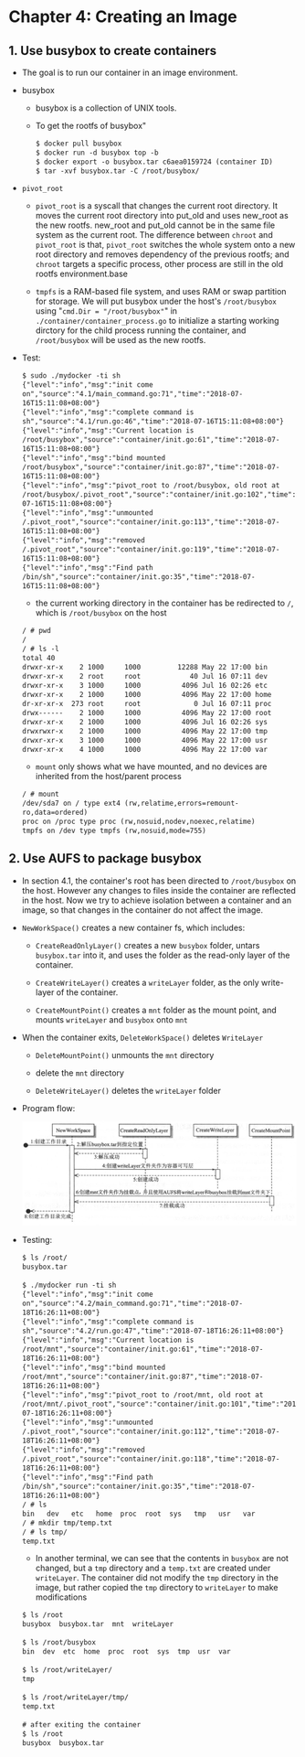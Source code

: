 # Chapter 4: Creating an Image

## 1. Use busybox to create containers

* The goal is to run our container in an image environment.

* busybox

    * busybox is a collection of UNIX tools.

    * To get the rootfs of busybox"

        ```console
        $ docker pull busybox
        $ docker run -d busybox top -b
        $ docker export -o busybox.tar c6aea0159724 (container ID)
        $ tar -xvf busybox.tar -C /root/busybox/
        ```

* ```pivot_root```

    * ```pivot_root``` is a syscall that changes the current root directory. It moves the current root directory into put_old and uses new_root as the new rootfs. new_root and put_old cannot be in the same file system as the current root. The difference between ```chroot``` and ```pivot_root``` is that, ```pivot_root``` switches the whole system onto a new root directory and removes dependency of the previous rootfs; and ```chroot``` targets a specific process, other process are still in the old rootfs environment.base

    * ```tmpfs``` is a RAM-based file system, and uses RAM or swap partition for storage. We will put busybox under the host's ```/root/busybox``` using "```cmd.Dir = "/root/busybox"```" in ```./container/container_process.go``` to initialize a starting working dirctory for the child process running the container, and ```/root/busybox``` will be used as the new rootfs.

* Test:

    ```console
    $ sudo ./mydocker -ti sh
    {"level":"info","msg":"init come on","source":"4.1/main_command.go:71","time":"2018-07-16T15:11:08+08:00"}
    {"level":"info","msg":"complete command is sh","source":"4.1/run.go:46","time":"2018-07-16T15:11:08+08:00"}
    {"level":"info","msg":"Current location is /root/busybox","source":"container/init.go:61","time":"2018-07-16T15:11:08+08:00"}
    {"level":"info","msg":"bind mounted /root/busybox","source":"container/init.go:87","time":"2018-07-16T15:11:08+08:00"}
    {"level":"info","msg":"pivot_root to /root/busybox, old root at /root/busybox/.pivot_root","source":"container/init.go:102","time":"2018-07-16T15:11:08+08:00"}
    {"level":"info","msg":"unmounted /.pivot_root","source":"container/init.go:113","time":"2018-07-16T15:11:08+08:00"}
    {"level":"info","msg":"removed /.pivot_root","source":"container/init.go:119","time":"2018-07-16T15:11:08+08:00"}
    {"level":"info","msg":"Find path /bin/sh","source":"container/init.go:35","time":"2018-07-16T15:11:08+08:00"}
    ```

    * the current working directory in the container has be redirected to ```/```, which is ```/root/busybox``` on the host

    ```console
    / # pwd
    /
    / # ls -l
    total 40
    drwxr-xr-x    2 1000     1000         12288 May 22 17:00 bin
    drwxr-xr-x    2 root     root            40 Jul 16 07:11 dev
    drwxr-xr-x    3 1000     1000          4096 Jul 16 02:26 etc
    drwxr-xr-x    2 1000     1000          4096 May 22 17:00 home
    dr-xr-xr-x  273 root     root             0 Jul 16 07:11 proc
    drwx------    2 1000     1000          4096 May 22 17:00 root
    drwxr-xr-x    2 1000     1000          4096 Jul 16 02:26 sys
    drwxrwxr-x    2 1000     1000          4096 May 22 17:00 tmp
    drwxr-xr-x    3 1000     1000          4096 May 22 17:00 usr
    drwxr-xr-x    4 1000     1000          4096 May 22 17:00 var
    ```

    * ```mount``` only shows what we have mounted, and no devices are inherited from the host/parent process

    ```console
    / # mount
    /dev/sda7 on / type ext4 (rw,relatime,errors=remount-ro,data=ordered)
    proc on /proc type proc (rw,nosuid,nodev,noexec,relatime)
    tmpfs on /dev type tmpfs (rw,nosuid,mode=755)
    ```

## 2. Use AUFS to package busybox

* In section 4.1, the container's root has been directed to ```/root/busybox``` on the host. However any changes to files inside the container are reflected in the host. Now we try to achieve isolation between a container and an image, so that changes in the container do not affect the image.

* ```NewWorkSpace()``` creates a new container fs, which includes:

    * ```CreateReadOnlyLayer()``` creates a new ```busybox``` folder, untars ```busybox.tar``` into it, and uses the folder as the read-only layer of the container.

    * ```CreateWriteLayer()``` creates a ```writeLayer``` folder, as the only write-layer of the container.

    * ```CreateMountPoint()``` creates a ```mnt``` folder as the mount point, and mounts ```writeLayer``` and ```busybox``` onto ```mnt```

* When the container exits, ```DeleteWorkSpace()``` deletes ```WriteLayer```

    * ```DeleteMountPoint()``` unmounts the ```mnt``` directory

    * delete the ```mnt``` directory

    * ```DeleteWriteLayer()``` deletes the ```writeLayer``` folder

* Program flow:

    ![Creating Workspace](../resources/ch4_1.jpg)

* Testing:

    ```console
    $ ls /root/
    busybox.tar

    $ ./mydocker run -ti sh
    {"level":"info","msg":"init come on","source":"4.2/main_command.go:71","time":"2018-07-18T16:26:11+08:00"}
    {"level":"info","msg":"complete command is sh","source":"4.2/run.go:47","time":"2018-07-18T16:26:11+08:00"}
    {"level":"info","msg":"Current location is /root/mnt","source":"container/init.go:61","time":"2018-07-18T16:26:11+08:00"}
    {"level":"info","msg":"bind mounted /root/mnt","source":"container/init.go:87","time":"2018-07-18T16:26:11+08:00"}
    {"level":"info","msg":"pivot_root to /root/mnt, old root at /root/mnt/.pivot_root","source":"container/init.go:101","time":"2018-07-18T16:26:11+08:00"}
    {"level":"info","msg":"unmounted /.pivot_root","source":"container/init.go:112","time":"2018-07-18T16:26:11+08:00"}
    {"level":"info","msg":"removed /.pivot_root","source":"container/init.go:118","time":"2018-07-18T16:26:11+08:00"}
    {"level":"info","msg":"Find path /bin/sh","source":"container/init.go:35","time":"2018-07-18T16:26:11+08:00"}
    / # ls
    bin   dev   etc   home  proc  root  sys   tmp   usr   var
    / # mkdir tmp/temp.txt
    / # ls tmp/
    temp.txt
    ```

    * In another terminal, we can see that the contents in ```busybox``` are not changed, but a ```tmp``` directory and a ```temp.txt``` are created  under ```writeLayer```. The container did not modify the ```tmp``` directory in the image, but rather copied the ```tmp``` directory to ```writeLayer``` to make modifications

    ```console
    $ ls /root
    busybox  busybox.tar  mnt  writeLayer

    $ ls /root/busybox
    bin  dev  etc  home  proc  root  sys  tmp  usr  var

    $ ls /root/writeLayer/
    tmp

    $ ls /root/writeLayer/tmp/
    temp.txt

    # after exiting the container
    $ ls /root
    busybox  busybox.tar

    ````
